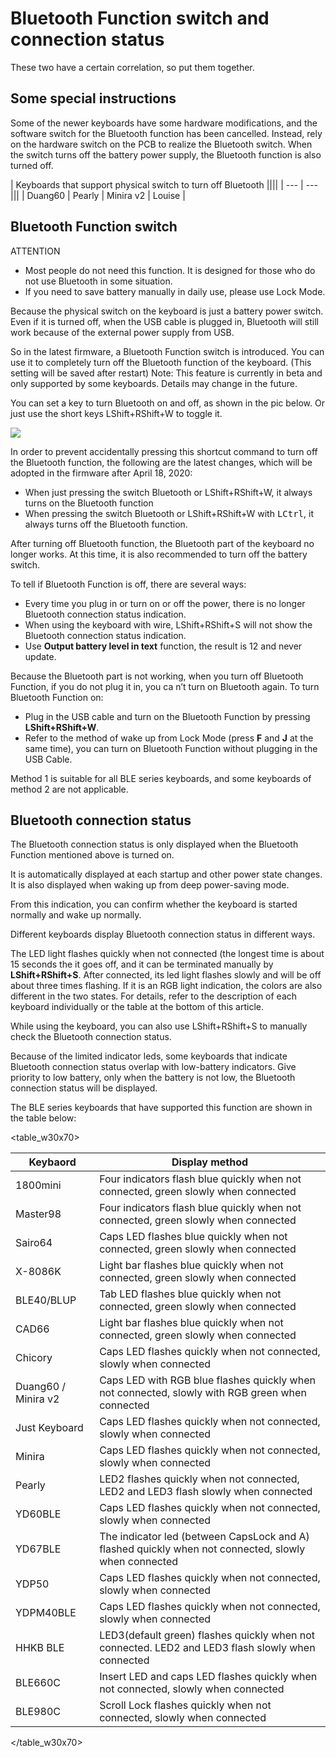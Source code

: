 # Bluetooth Function switch and connection status

These two have a certain correlation, so put them together.


## Some special instructions

Some of the newer keyboards have some hardware modifications, and the software switch for the Bluetooth function has been cancelled. Instead, rely on the hardware switch on the PCB to realize the Bluetooth switch. When the switch turns off the battery power supply, the Bluetooth function is also turned off.

| Keyboards that support physical switch to turn off Bluetooth ||||
| --- | --- |||
| Duang60 | Pearly | Minira v2 | Louise |


## Bluetooth Function switch

<html><div class="attention">
<subtitle>ATTENTION</subtitle>

  - Most people do not need this function. It is designed for those who do not use Bluetooth in some situation. 
  -  If you need to save battery manually in daily use, please use Lock Mode. 
</div></html>
</div></html>


Because the physical switch on the keyboard is just a battery power switch. Even if it is turned off, when the USB cable is plugged in, Bluetooth will still work because of the external power supply from USB.

So in the latest firmware, a Bluetooth Function switch is introduced. You can use it to completely turn off the Bluetooth function of the keyboard. (This setting will be saved after restart)
  Note: This feature is currently in beta and only supported by some keyboards. Details may change in the future.

You can set a key to turn Bluetooth on and off, as shown in the pic below. Or just use the short keys <key>LShift+RShift+W</key> to toggle it.

<div style="width: 550px">

![](/assets/conection_01.png?550)
</div>

In order to prevent accidentally pressing this shortcut command to turn off the Bluetooth function, the following are the latest changes, which will be adopted in the firmware after April 18, 2020:
  - When just pressing the switch Bluetooth or <key>LShift+RShift+W</key>, it always turns on the Bluetooth function
  - When pressing the switch Bluetooth or <key>LShift+RShift+W</key> with <kbd>LCtrl</kbd>, it always turns off the Bluetooth function.

After turning off Bluetooth function, the Bluetooth part of the keyboard no longer works. At this time, it is also recommended to turn off the battery switch.

To tell if Bluetooth Function is off, there are several ways:
  - Every time you plug in or turn on or off the power, there is no longer Bluetooth connection status indication.
  - When using the keyboard with wire, <key>LShift+RShift+S</key> will not show the Bluetooth connection status indication.
  - Use **Output battery level in text** function, the result is 12 and never update.

Because the Bluetooth part is not working, when you turn off Bluetooth Function, if you do not plug it in, you ca n’t turn on Bluetooth again. To turn Bluetooth Function on:
  - Plug in the USB cable and turn on the Bluetooth Function by pressing **LShift+RShift+W**.
  - Refer to the method of wake up from Lock Mode (press **F** and **J** at the same time), you can turn on Bluetooth Function without plugging in the USB Cable.

Method 1 is suitable for all BLE series keyboards, and some keyboards of method 2 are not applicable.


## Bluetooth connection status

The Bluetooth connection status is only displayed when the Bluetooth Function mentioned above is turned on.

It is automatically displayed at each startup and other power state changes. It is also displayed when waking up from deep power-saving mode.

From this indication, you can confirm whether the keyboard is started normally and wake up normally.

Different keyboards display Bluetooth connection status in different ways. 

The LED light flashes quickly when not connected (the longest time is about 15 seconds the it goes off, and it can be terminated manually by **LShift+RShift+S**. After connected, its led light flashes slowly and will be off about three times flashing. If it is an RGB light indication, the colors are also different in the two states. For details, refer to the description of each keyboard individually or the table at the bottom of this article.

While using the keyboard, you can also use <key>LShift+RShift+S</key> to manually check the Bluetooth connection status.

Because of the limited indicator leds, some keyboards that indicate Bluetooth connection status overlap with low-battery indicators. Give priority to low battery, only when the battery is not low, the Bluetooth connection status will be displayed.

The BLE series keyboards that have supported this function are shown in the table below:

<table_w30x70>

| Keybaord | Display method |
| --- | ---- |
| 1800mini | Four indicators flash blue quickly when not connected, green slowly when connected |
| Master98 | Four indicators flash blue quickly when not connected, green slowly when connected |
| Sairo64 | Caps LED flashes blue quickly when not connected,  green slowly when connected |
| X-8086K | Light bar flashes blue quickly when not connected,  green slowly when connected |
| BLE40/BLUP | Tab LED flashes blue quickly when not connected, green slowly when connected |
| CAD66 | Light bar flashes blue quickly when not connected,  green slowly when connected |
| Chicory| Caps LED flashes quickly when not connected, slowly when connected |
| Duang60 / Minira v2 | Caps LED with RGB blue flashes quickly when not connected, slowly with RGB green when connected |
| Just Keyboard| Caps LED flashes quickly when not connected, slowly when connected |
| Minira | Caps LED flashes quickly when not connected, slowly when connected |
| Pearly | LED2 flashes quickly when not connected, LED2 and LED3 flash slowly when connected |
| YD60BLE | Caps LED flashes quickly when not connected, slowly when connected |
| YD67BLE | The indicator led (between CapsLock and A) flashed quickly when not connected, slowly when connected |
| YDP50| Caps LED flashes quickly when not connected, slowly when connected |
| YDPM40BLE| Caps LED flashes quickly when not connected, slowly when connected |
| HHKB BLE | LED3(default green) flashes quickly when not connected. LED2 and LED3 flash slowly when connected |
| BLE660C | Insert LED and caps LED flashes quickly when not connected, slowly when connected |
| BLE980C | Scroll Lock flashes quickly when not connected, slowly when connected |

</table_w30x70>

